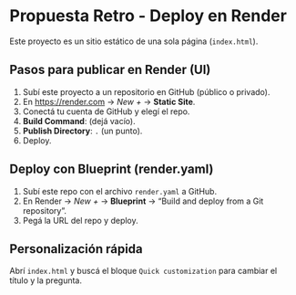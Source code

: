 # Propuesta Retro - Deploy en Render

Este proyecto es un sitio estático de una sola página (`index.html`).

## Pasos para publicar en Render (UI)
1. Subí este proyecto a un repositorio en GitHub (público o privado).
2. En https://render.com → *New +* → **Static Site**.
3. Conectá tu cuenta de GitHub y elegí el repo.
4. **Build Command**: (dejá vacío).
5. **Publish Directory**: `.` (un punto).
6. Deploy.

## Deploy con Blueprint (render.yaml)
1. Subí este repo con el archivo `render.yaml` a GitHub.
2. En Render → *New +* → **Blueprint** → “Build and deploy from a Git repository”.
3. Pegá la URL del repo y deploy.

## Personalización rápida
Abrí `index.html` y buscá el bloque `Quick customization` para cambiar el título y la pregunta.
